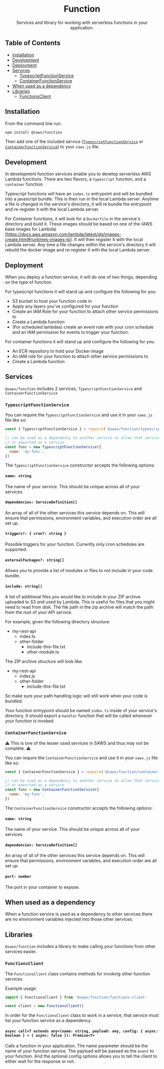 <div align='center'>

# Function

Services and library for working with serverless functions in your application.

</div>

## Table of Contents
- [Installation](#installation)
- [Development](#development)
- [Deployment](#deployment)
- [Services](#services)
  - [TypescriptFunctionService](#typescript-function-service)
  - [ContainerFunctionService](#container-function-service)
- [When used as a dependency](#when-used-as-a-dependency)
- [Libraries](#libraries)
  - [FunctionsClient](#functions-client)

## Installation <a id='installation'>

From the command line run:
```bash
npm install @saws/function
```

Then add one of the included service ([`TypescriptFunctionService`](#typescript-function-service) or [`ContainerFunctionService`](#container-function-service)) to your `saws.js` file.

## Development <a id='development'>

In development function services enable you to develop serverless AWS Lambda functions. There are two flavors, a `typescript` function, and a `container` function.

Typescript functions will have an `index.ts` entrypoint and will be bundled into a javascript bundle. This is then run in the local Lambda server. Anytime a file is changed in the service's directory, it will re bundle the entrypoint and re-register it with the local Lambda server.

For Container functions, it will look for a `Dockerfile` in the service's directory and build it. These images should be based on one of the (AWS base images for Lambda)[https://docs.aws.amazon.com/lambda/latest/dg/images-create.html#runtimes-images-lp]. It will then register it with the local Lambda server. Any time a file changes within the service's directory it will rebuild the docker image and re-register it with the local Lambda server.

## Deployment <a id='deployment'>

When you deploy a function service, it will do one of two things, depending on the type of function.

For typescript functions it will stand up and configure the following for you:
  - S3 bucket to host your function code in
  - Apply any layers you've configured for your function
  - Create an IAM Role for your function to attach other service permissions to
  - Create a Lambda function 
  - (For scheduled lambdas) create an event rule with your cron schedule and an IAM permission for events to trigger your function.

For container functions it will stand up and configure the following for you:
  - An ECR repository to hold your Docker image
  - An IAM role for your function to attach other service permissions to
  - Create a Lambda function

## Services <a id='services'>

`@saws/function` includes 2 services, `TypescriptFunctionService` and `ContainerFunctionService`

### `TypescriptFunctionService` <a id='typescript-function-service'>

You can require the `TypescriptFunctionService` and use it in your `saws.js` file like so:
```js
const { TypescriptFunctionService } = require('@saws/function/typescript-function-service')

// can be used as a dependency to another service to allow that service to invoke this function
// or exported as a service
const func = new TypescriptFunctionService({
  name: 'my-func',
})
```

The `TypescriptFunctionService` constructor accepts the following options:

#### `name: string`
The name of your service. This should be unique across all of your services.

#### `dependencies: ServiceDefinition[]`
An array of all of the other services this service depends on. This will ensure that permissions, environment variables, and execution order are all set up.

#### `triggers?: { cron?: string }`
Possible triggers for your function. Currently only cron schedules are supported.

#### `externalPackages?: string[]`
Allows you to provide a list of modules or files to not include in your code bundle.

#### `include: string[]`
A list of additional files you would like to include in your ZIP archive uploaded to S3 and used by Lambda. This is useful for files that you might need to read from disk. The file path in the zip archive will match the path from the root of your API service.

For example, given the following directory structure:
- my-rest-api
  - index.ts
  - other-folder
    - include-this-file.txt
    - other-module.ts

The ZIP archive structure will look like:
- my-rest-api
  - index.js
  - other-folder
    - include-this-file.txt

So make sure your path handling logic will still work when your code is bundled.

Your function entrypoint should be named `index.ts` inside of your service's directory. It should export a `handler` function that will be called whenever your function is invoked.

### `ContainerFunctionService`

⚠️ This is one of the lesser used services in SAWS and thus may not be complete. ⚠️

You can require the `ContainerFunctionService` and use it in your `saws.js` file like so:
```js
const { ContainerFunctionService } = require('@saws/function/container-function-service')

// can be used as a dependency to another service to allow that service to invoke this function
// or exported as a service
const func = new ContainerFunctionService({
  name: 'my-func',
})
```

The `ContainerFunctionService` constructor accepts the following options:

#### `name: string`
The name of your service. This should be unique across all of your services.

#### `dependencies: ServiceDefinition[]`
An array of all of the other services this service depends on. This will ensure that permissions, environment variables, and execution order are all set up.

#### `port: number`
The port in your container to expose.

## When used as a dependency <a id='when-used-as-a-dependency'>

When a function service is used as a dependency to other services there are no environment variables injected into those other services.

## Libraries <a id='libraries'>

`@saws/function` includes a library to make calling your functions from other services easier.

### `FunctionsClient` <a id='functions-client'>

The `FunctionsClient` class contains methods for invoking other function services.

Example usage:
```ts
import { FunctionsClient } from '@saws/function/functions-client'

const client = new FunctionsClient()
```

In order for the `FunctionsClient` class to work in a service, that service must list your function service as a dependency.

#### `async call<T extends any>(name: string, payload: any, config: { async: boolean } = { async: false }): Promise<T>`
Calls a function in your application. The name parameter should be the name of your function service. The payload will be passed as the `event` to your function. And the optional config options allows you to tell the client to either wait for the response or not.